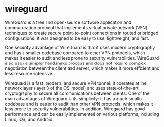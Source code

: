 # wireguard
WireGuard is a free and open-source software application and communication protocol that implements virtual private network (VPN) techniques to create secure point-to-point connections in routed or bridged configurations. It was designed to be easy to use, lightweight, and fast.

One security advantage of WireGuard is that it uses modern cryptography and has a smaller codebase compared to other VPN protocols, which makes it easier to audit and less prone to security vulnerabilities. WireGuard also uses a simpler handshake process and does not require complex negotiation between the client and server, which makes it more efficient and less resource-intensive.

Wireguard is a fast, modern, and secure VPN tunnel. It operates at the network layer (layer 3 of the OSI model) and uses state-of-the-art cryptography to secure all communications between clients. One of the main advantages of Wireguard is its simplicity: it has a much smaller codebase and is easier to audit than other VPN protocols, which makes it less prone to security vulnerabilities. In addition, Wireguard has good performance and can be easily implemented on various platforms, including Linux, iOS, and Android.
